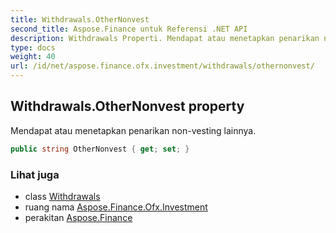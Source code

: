 ```yaml
---
title: Withdrawals.OtherNonvest
second_title: Aspose.Finance untuk Referensi .NET API
description: Withdrawals Properti. Mendapat atau menetapkan penarikan nonvesting lainnya.
type: docs
weight: 40
url: /id/net/aspose.finance.ofx.investment/withdrawals/othernonvest/
---
```

## Withdrawals.OtherNonvest property

Mendapat atau menetapkan penarikan non-vesting lainnya.

```csharp
public string OtherNonvest { get; set; }
```

### Lihat juga

* class [Withdrawals](../)
* ruang nama [Aspose.Finance.Ofx.Investment](../../withdrawals/)
* perakitan [Aspose.Finance](../../../)


